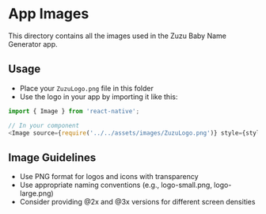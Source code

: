 # App Images

This directory contains all the images used in the Zuzu Baby Name Generator app.

## Usage

- Place your `ZuzuLogo.png` file in this folder
- Use the logo in your app by importing it like this:

```js
import { Image } from 'react-native';

// In your component
<Image source={require('../../assets/images/ZuzuLogo.png')} style={styles.logo} />
```

## Image Guidelines

- Use PNG format for logos and icons with transparency
- Use appropriate naming conventions (e.g., logo-small.png, logo-large.png)
- Consider providing @2x and @3x versions for different screen densities 